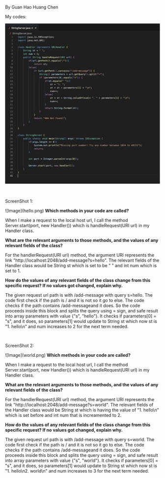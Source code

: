 <p>By Guan Hao Huang Chen</p>
<p>My codes:</p>

![Image](StringServer.png)


<br/>
<p>ScreenShot 1:</p>
![Image](hello.png)
<b>Which methods in your code are called?</b>
<p>When I make a request to the local host url, I call the method Server.start(port, new Handler()) which is handleRequest(URI url) in my Handler class.</p>
<b>What are the relevant arguments to those methods, and the values of any relevant fields of the class?</b>
<p>For the handlerRequest(URI url) method, the argument URI represents the link "http://localhost:2048/add-message?s=hello". The relevant fields of the Handler class would be String st which is set to be " " and int num which is set to 1.</p>
<b>How do the values of any relevant fields of the class change from this specific request? If no values got changed, explain why.</b>
<p>The given request url path is with /add-message with query s=hello. The code first check if the path is / and it is not so it go to else. The code checks if the path contains /add-messageand it does. So the code proceeds inside this block and splits the query using = sign, and safe result into array parameters with value {"s", "hello"}. It checks if parameters[0] = "s", and it does, so parameters[1] would update to String st which now st is "1. hello\n" and num increases to 2 for the next term needed.</p>

<br/>
<p>ScreenShot 2:</p>
![Image](world.png)
<b>Which methods in your code are called?</b>
<p>When I make a request to the local host url, I call the method Server.start(port, new Handler()) which is handleRequest(URI url) in my Handler class.</p>
<b>What are the relevant arguments to those methods, and the values of any relevant fields of the class?</b>
<p>For the handlerRequest(URI url) method, the argument URI represents the link "http://localhost:2048/add-message?s=world". The relevant fields of the Handler class would be String st which is having the value of "1. hello\n" which is set before and int num that is increamented to 2.</p>
<b>How do the values of any relevant fields of the class change from this specific request? If no values got changed, explain why.</b>
<p>The given request url path is with /add-message with query s=world. The code first check if the path is / and it is not so it go to else. The code checks if the path contains /add-messageand it does. So the code proceeds inside this block and splits the query using = sign, and safe result into array parameters with value {"s", "world"}. It checks if parameters[0] = "s", and it does, so parameters[1] would update to String st which now st is "1. hello\n2. world\n" and num increases to 3 for the next term needed.</p>
